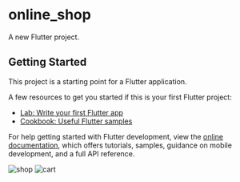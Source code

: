 # online_shop

A new Flutter project.

## Getting Started

This project is a starting point for a Flutter application.

A few resources to get you started if this is your first Flutter project:

- [Lab: Write your first Flutter app](https://docs.flutter.dev/get-started/codelab)
- [Cookbook: Useful Flutter samples](https://docs.flutter.dev/cookbook)

For help getting started with Flutter development, view the
[online documentation](https://docs.flutter.dev/), which offers tutorials,
samples, guidance on mobile development, and a full API reference.

![shop](https://github.com/ArdaFA/Flutter-/assets/125291182/3be007b4-afb3-4665-a2cf-55c141fad7b9)
![cart](https://github.com/ArdaFA/Flutter-/assets/125291182/2bab14fe-093b-40d2-abe1-dbe15aaf599a)

